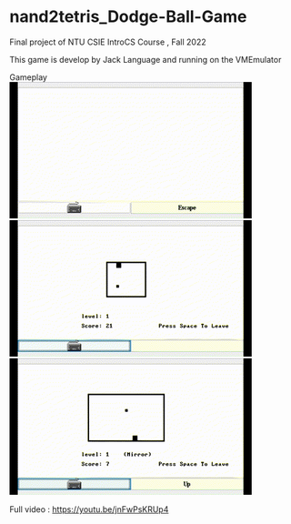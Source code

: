 # nand2tetris_Dodge-Ball-Game

Final project of NTU CSIE IntroCS Course , Fall 2022

This game is develop by Jack Language
and running on the VMEmulator

Gameplay
<br>
![image](https://github.com/Tanimal19/nand2tetris_Dodge-Ball-Game/blob/main/gif3.gif)
![image](https://github.com/Tanimal19/nand2tetris_Dodge-Ball-Game/blob/main/gif2.gif)
![image](https://github.com/Tanimal19/nand2tetris_Dodge-Ball-Game/blob/main/gif1.gif)
<br>

Full video : https://youtu.be/jnFwPsKRUp4

